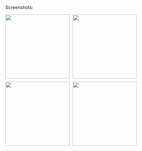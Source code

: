 Screenshots:

<div style="display: flex; gap: 10px; flex-wrap: wrap;">
 <img  src="https://github.com/user-attachments/assets/4def2428-eb98-41e6-b540-23d47dee54ef" width="200" style="height: auto" />
<img src="https://github.com/user-attachments/assets/f1665a7b-b5f7-419f-ba44-27aaaba784ff" width="200" style="height: auto"/>
<img  src="https://github.com/user-attachments/assets/c7735e9d-8cca-4667-b092-57fc9b386d53"  width="200" style="height: auto"/>
<img  src="https://github.com/user-attachments/assets/ac41abf6-6d94-4e97-8b91-6ddf32de82c0"  width="200" style="height: auto"/>
</div>
